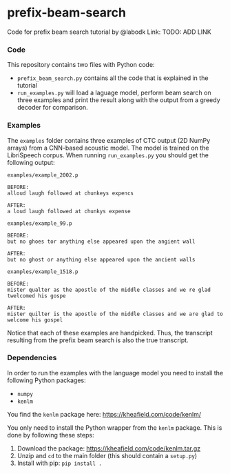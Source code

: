 # prefix-beam-search
Code for prefix beam search tutorial by @labodk
Link: TODO: ADD LINK

### Code
This repository contains two files with Python code:

* `prefix_beam_search.py` contains all the code that is explained in the tutorial 
* `run_examples.py` will load a laguage model, perform beam search on three examples and print the result along with the output from a greedy decoder for comparison.

### Examples
The `examples` folder contains three examples of CTC output (2D NumPy arrays) from a CNN-based acoustic model. The model is trained on the LibriSpeech corpus. When running `run_examples.py` you should get the following output:

```
examples/example_2002.p

BEFORE:
alloud laugh followed at chunkeys expencs

AFTER:
a loud laugh followed at chunkys expense

examples/example_99.p

BEFORE:
but no ghoes tor anything else appeared upon the angient wall

AFTER:
but no ghost or anything else appeared upon the ancient walls

examples/example_1518.p

BEFORE:
mister qualter as the apostle of the middle classes and we re glad twelcomed his gospe

AFTER:
mister quilter is the apostle of the middle classes and we are glad to welcome his gospel
```

Notice that each of these examples are handpicked. Thus, the transcript resulting from the prefix beam search is also the true transcript.

### Dependencies
In order to run the examples with the language model you need to install the following Python packages:

* `numpy`
* `kenlm`

You find the `kenlm` package here: https://kheafield.com/code/kenlm/

You only need to install the Python wrapper from the `kenlm` package. This is done by following these steps:

1. Download the package: https://kheafield.com/code/kenlm.tar.gz
2. Unzip and `cd` to the main folder (this should contain a `setup.py`)
3. Install with pip: `pip install .`
